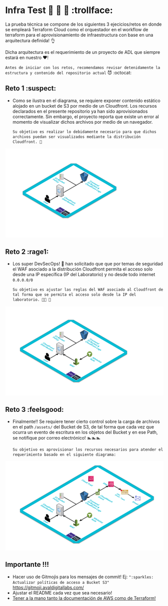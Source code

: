 # Infra Test 🎉 🎉 🎉 :trollface:

La prueba técnica se compone de los siguientes 3 ejecicios/retos en donde se empleará Terraform Cloud como el orquestador en el workflow de terraform para el aprovisionamiento de infraestructura con base en una arquitectura definida! 👌 

Dicha arquitectura es el requerimiento de un proyecto de ADL que siempre estará en nuestro ❤️!

`Antes de iniciar con los retos, recomendamos revisar detenidamente la estructura y contenido del repositorio actual` 😈 :octocat: 

## Reto 1 :suspect:

* Como se ilustra en el diagrama, se requiere exponer contenido estático alojado en un bucket de S3 por medio de un Cloudfront. Los recursos declarados en el presente repositorio ya han sido aprovisionados correctamente. Sin embargo, el proyecto reporta que existe un error al momento de visualizar dichos archivos por medio de un navegador.

      Su objetivo es realizar lo debidamente necesario para que dichos archivos puedan ser visualizados mediante la distribución Cloudfront. 👊

![](./images/design1.png)

## Reto 2 :rage1:

* Los super DevSecOps! 💂 han solicitado que que por temas de seguridad el WAF asociado a la distribución Cloudfront permita el acceso solo desde una IP específica (IP del Laboratorio) y no desde todo internet `0.0.0.0/0` 
  
      Su objetivo es ajustar las reglas del WAF asociado al Cloudfront de tal forma que se permita el acceso solo desde la IP del laboratorio. 💂💂 🚓 

![](./images/design2.png)

## Reto 3 :feelsgood:

* Finalmente!! Se requiere tener cierto control sobre la carga de archivos en el path `/assets/`  del Bucket de S3, de tal forma que cada vez que ocurra un evento de escritura en los objetos del Bucket y en ese Path, se notifique por correo electrónico! 🏊🏊🏊

      Su objetivo es aprovisionar los recursos necesarios para atender el requerimiento basado en el siguiente diagrama:

![](./images/design3.png)


## Importante !!!

* Hacer uso de Gitmojis para los mensajes de commit! Ej: `":sparkles: Actualizar políticas de acceso a Bucket S3"` https://gitmoji.avaldigitallabs.com/
* Ajustar el README cada vez que sea necesario!
* [Tener a la mano tanto la documentación de AWS como de Terraform!](https://www.terraform.io/docs/providers/aws/index.html)
    